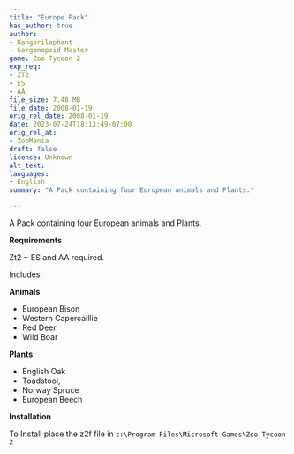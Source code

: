 ```yaml
---
title: "Europe Pack"
has_author: true
author: 
- Kangorilaphant
- Gorgonopsid Master
game: Zoo Tycoon 2
exp_req: 
- ZT2
- ES
- AA
file_size: 7.48 MB
file_date: 2008-01-19
orig_rel_date: 2008-01-19
date: 2023-07-24T18:13:49-07:00
orig_rel_at: 
- ZooMania
draft: false
license: Unknown
alt_text: 
languages:
- English
summary: "A Pack containing four European animals and Plants."

---
```


A Pack containing four European animals and Plants.

**Requirements**

Zt2 + ES and AA required.

Includes:

**Animals**

- European Bison
- Western Capercaillie
- Red Deer
- Wild Boar

**Plants**

- English Oak
- Toadstool, 
- Norway Spruce
- European Beech

**Installation**

To Install place the z2f file in `c:\Program Files\Microsoft Games\Zoo Tycoon 2`